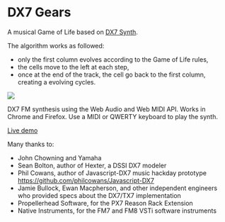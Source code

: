 DX7 Gears
=================

A musical Game of Life based on [DX7 Synth](https://github.com/mmontag/dx7-synth-js/).

The algorithm works as followed:
 - only the first column evolves according to the Game of Life rules, 
 - the cells move to the left at each step,
 - once at the end of the track, the cell go back to the first column, creating a evolving cycles.

![](http://voices.washingtonpost.com/postrock/yamaha-dx-7.jpg)

DX7 FM synthesis using the Web Audio and Web MIDI API. Works in Chrome and Firefox.
Use a MIDI or QWERTY keyboard to play the synth.

[Live demo](http://mmontag.github.io/dx7-synth-js/)

Many thanks to:

- John Chowning and Yamaha
- Sean Bolton, author of Hexter, a DSSI DX7 modeler
- Phil Cowans, author of Javascript-DX7 music hackday prototype https://github.com/philcowans/Javascript-DX7
- Jamie Bullock, Ewan Macpherson, and other independent engineers who provided specs about the DX7/TX7 implementation
- Propellerhead Software, for the PX7 Reason Rack Extension
- Native Instruments, for the FM7 and FM8 VSTi software instruments
